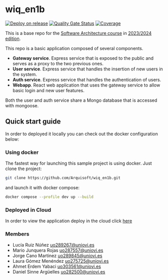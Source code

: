 # wiq_en1b

[![Deploy on release](https://github.com/Arquisoft/wiq_en1b/actions/workflows/release.yml/badge.svg)](https://github.com/Arquisoft/wiq_en1b/actions/workflows/release.yml)
[![Quality Gate Status](https://sonarcloud.io/api/project_badges/measure?project=Arquisoft_wiq_en1b&metric=alert_status)](https://sonarcloud.io/summary/new_code?id=Arquisoft_wiq_en1b)
[![Coverage](https://sonarcloud.io/api/project_badges/measure?project=Arquisoft_wiq_en1b&metric=coverage)](https://sonarcloud.io/summary/new_code?id=Arquisoft_wiq_en1b)

This is a base repo for the [Software Architecture course](http://arquisoft.github.io/) in [2023/2024 edition](https://arquisoft.github.io/course2324.html). 


This repo is a basic application composed of several components.

- **Gateway service**. Express service that is exposed to the public and serves as a proxy to the two previous ones.
- **User service**. Express service that handles the insertion of new users in the system.
- **Auth service**. Express service that handles the authentication of users.
- **Webapp**. React web application that uses the gateway service to allow basic login and new user features.

Both the user and auth service share a Mongo database that is accessed with mongoose.

## Quick start guide
In order to deployed it locally you can check out the docker configuration below:

### Using docker

The fastest way for launching this sample project is using docker. Just clone the project:

```sh
git clone https://github.com/Arquisoft/wiq_en1b.git
```

and launch it with docker compose:

```sh
docker compose --profile dev up --build
```

### Deployed in Cloud
In order to view the application deploy in the cloud click [here](http://wiqen1b.serveminecraft.net:3000)
### Members

- Lucía Ruiz Núñez uo289267@uniovi.es
- Mario Junquera Rojas uo287557@uniovi.es
- Jorge Cano Martinez uo289845@uniovi.es
- Laura Gómez Menéndez uo275725@uniovi.es
- Ahmet Erdem Yabaci uo303561@uniovi.es
- Daniel Sinne Argüelles uo282500@uniovi.es
